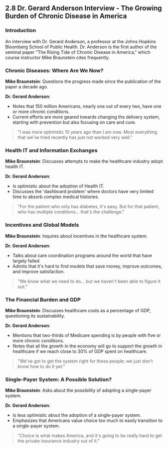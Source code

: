 ## 2.8 Dr. Gerard Anderson Interview - The Growing Burden of Chronic Disease in America

### Introduction
An interview with Dr. Gerard Anderson, a professor at the Johns Hopkins Bloomberg School of Public Health. Dr. Anderson is the first author of the seminal paper "The Rising Tide of Chronic Disease in America," which course instructor Mike Braunstein cites frequently.

### Chronic Diseases: Where Are We Now?
**Mike Braunstein**: Questions the progress made since the publication of the paper a decade ago.

**Dr. Gerard Anderson**:
- Notes that 150 million Americans, nearly one out of every two, have one or more chronic conditions.
- Current efforts are more geared towards changing the delivery system, starting with prevention but also focusing on care and cure.
  
> "I was more optimistic 10 years ago than I am now. Most everything that we've tried recently has just not worked very well."

### Health IT and Information Exchanges
**Mike Braunstein**: Discusses attempts to make the healthcare industry adopt health IT.

**Dr. Gerard Anderson**:
- Is optimistic about the adoption of Health IT.
- Discusses the 'dashboard problem' where doctors have very limited time to absorb complex medical histories.

> "For the patient who only has diabetes, it's easy. But for that patient, who has multiple conditions... that's the challenge."

### Incentives and Global Models
**Mike Braunstein**: Inquires about incentives in the healthcare system.

**Dr. Gerard Anderson**:
- Talks about care coordination programs around the world that have largely failed.
- Admits that it's hard to find models that save money, improve outcomes, and improve satisfaction.

> "We know what we need to do... but we haven't been able to figure it out."

### The Financial Burden and GDP
**Mike Braunstein**: Discusses healthcare costs as a percentage of GDP, questioning its sustainability.

**Dr. Gerard Anderson**:
- Mentions that two-thirds of Medicare spending is by people with five or more chronic conditions.
- Notes that all the growth in the economy will go to support the growth in healthcare if we reach close to 30% of GDP spent on healthcare.

> "We've got to get the system right for these people; we just don't know how to do it yet."

### Single-Payer System: A Possible Solution?
**Mike Braunstein**: Asks about the possibility of adopting a single-payer system.

**Dr. Gerard Anderson**:
- Is less optimistic about the adoption of a single-payer system.
- Emphasizes that Americans value choice too much to easily transition to a single-payer system.

> "Choice is what makes America, and it's going to be really hard to get the private insurance industry out of it."
